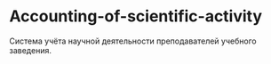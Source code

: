# Accounting-of-scientific-activity
Система учёта научной деятельности преподавателей учебного заведения.
